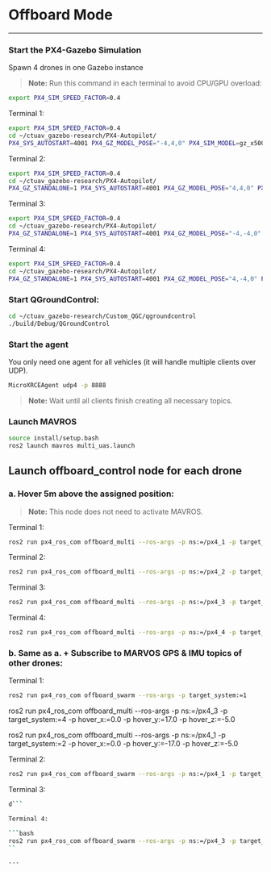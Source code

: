 # Offboard Mode 

---

### Start the PX4-Gazebo Simulation 

Spawn 4 drones in one Gazebo instance

> **Note:** Run this command in each terminal to avoid CPU/GPU overload:
```bash
export PX4_SIM_SPEED_FACTOR=0.4
```

Terminal 1:

```bash
export PX4_SIM_SPEED_FACTOR=0.4
cd ~/ctuav_gazebo-research/PX4-Autopilot/
PX4_SYS_AUTOSTART=4001 PX4_GZ_MODEL_POSE="-4,4,0" PX4_SIM_MODEL=gz_x500 ./build/px4_sitl_default/bin/px4 -i 0
```

Terminal 2:

```bash
export PX4_SIM_SPEED_FACTOR=0.4
cd ~/ctuav_gazebo-research/PX4-Autopilot/
PX4_GZ_STANDALONE=1 PX4_SYS_AUTOSTART=4001 PX4_GZ_MODEL_POSE="4,4,0" PX4_SIM_MODEL=gz_x500 ./build/px4_sitl_default/bin/px4 -i 1
```

Terminal 3:

```bash
export PX4_SIM_SPEED_FACTOR=0.4
cd ~/ctuav_gazebo-research/PX4-Autopilot/
PX4_GZ_STANDALONE=1 PX4_SYS_AUTOSTART=4001 PX4_GZ_MODEL_POSE="-4,-4,0" PX4_SIM_MODEL=gz_x500 ./build/px4_sitl_default/bin/px4 -i 2
```

Terminal 4:

```bash
export PX4_SIM_SPEED_FACTOR=0.4
cd ~/ctuav_gazebo-research/PX4-Autopilot/
PX4_GZ_STANDALONE=1 PX4_SYS_AUTOSTART=4001 PX4_GZ_MODEL_POSE="4,-4,0" PX4_SIM_MODEL=gz_x500 ./build/px4_sitl_default/bin/px4 -i 3
```


### Start QGroundControl:

```bash
cd ~/ctuav_gazebo-research/Custom_QGC/qgroundcontrol
./build/Debug/QGroundControl
```

### Start the agent  
You only need one agent for all vehicles (it will handle multiple clients over UDP).


```bash
MicroXRCEAgent udp4 -p 8888
```

> **Note:** Wait until all clients finish creating all necessary topics.

### Launch MAVROS

```bash
source install/setup.bash
ros2 launch mavros multi_uas.launch
```

## Launch offboard_control node for each drone

### a. Hover 5m above the assigned position:

> **Note:** This node does not need to activate MAVROS.

Terminal 1:

```bash
ros2 run px4_ros_com offboard_multi --ros-args -p ns:=/px4_1 -p target_system:=2
```

Terminal 2:

```bash
ros2 run px4_ros_com offboard_multi --ros-args -p ns:=/px4_2 -p target_system:=3
```

Terminal 3:

```bash
ros2 run px4_ros_com offboard_multi --ros-args -p ns:=/px4_3 -p target_system:=4
```

Terminal 4:

```bash
ros2 run px4_ros_com offboard_multi --ros-args -p ns:=/px4_4 -p target_system:=5
```



<!-- colcon build --symlink-install --packages-select px4_msgs mavlink mavros_msgs px4_ros_com -->

### b. Same as a.  + Subscribe to MARVOS GPS & IMU topics of other drones:


Terminal 1:

```bash
ros2 run px4_ros_com offboard_swarm --ros-args -p target_system:=1
```

ros2 run px4_ros_com offboard_multi --ros-args -p ns:=/px4_3 -p target_system:=4 -p hover_x:=0.0 -p hover_y:=17.0 -p hover_z:=-5.0 


ros2 run px4_ros_com offboard_multi --ros-args -p ns:=/px4_1 -p target_system:=2 -p hover_x:=0.0 -p hover_y:=-17.0 -p hover_z:=-5.0 






Terminal 2:

```bash
ros2 run px4_ros_com offboard_swarm --ros-args -p ns:=/px4_1 -p target_system:=2
```

Terminal 3:

```bash
d```

Terminal 4:

```bash
ros2 run px4_ros_com offboard_swarm --ros-args -p ns:=/px4_3 -p target_system:=4
``

---

